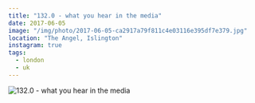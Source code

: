 ```yaml
---
title: "132.0 - what you hear in the media"
date: 2017-06-05
image: "/img/photo/2017-06-05-ca2917a79f811c4e03116e395df7e379.jpg"
location: "The Angel, Islington"
instagram: true
tags:
  - london
  - uk
---
```


![132.0 - what you hear in the media](/img/photo/2017-06-05-ca2917a79f811c4e03116e395df7e379.jpg)
